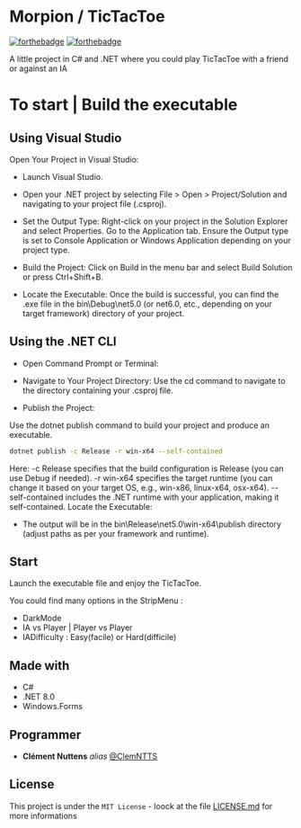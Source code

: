 # Morpion / TicTacToe

[![forthebadge](http://forthebadge.com/images/badges/built-with-love.svg)](https://learn.microsoft.com/fr-fr/dotnet/csharp/tour-of-csharp/)  [![forthebadge](https://forthebadge.com/images/badges/license-mit.svg)](LICENSE)

A little project in C# and .NET where you could play TicTacToe with a friend or against an IA

# To start | Build the executable

## Using Visual Studio
Open Your Project in Visual Studio:

- Launch Visual Studio.
- Open your .NET project by selecting File > Open > Project/Solution and navigating to your project file (.csproj).

- Set the Output Type:
Right-click on your project in the Solution Explorer and select Properties.
Go to the Application tab.
Ensure the Output type is set to Console Application or Windows Application depending on your project type.

- Build the Project:
Click on Build in the menu bar and select Build Solution or press Ctrl+Shift+B.

- Locate the Executable:
Once the build is successful, you can find the .exe file in the bin\Debug\net5.0 (or net6.0, etc., depending on your target framework) directory of your project.


## Using the .NET CLI
- Open Command Prompt or Terminal:
- Navigate to Your Project Directory:
Use the cd command to navigate to the directory containing your .csproj file.

- Publish the Project:

Use the dotnet publish command to build your project and produce an executable.
```bash
dotnet publish -c Release -r win-x64 --self-contained
```

Here:
-c Release specifies that the build configuration is Release (you can use Debug if needed).
-r win-x64 specifies the target runtime (you can change it based on your target OS, e.g., win-x86, linux-x64, osx-x64).
--self-contained includes the .NET runtime with your application, making it self-contained.
Locate the Executable:

- The output will be in the bin\Release\net5.0\win-x64\publish directory (adjust paths as per your framework and runtime).

## Start

Launch the executable file and enjoy the TicTacToe.

You could find many options in the StripMenu :
- DarkMode
- IA vs Player | Player vs Player
- IADifficulty : Easy(facile) or Hard(difficile)

## Made with 

- C#
- .NET 8.0
- Windows.Forms

## Programmer

* **Clément Nuttens** _alias_ [@ClemNTTS](https://github.com/ClemNTTS)

## License
This project is under the ``MIT License`` - loock at the file [LICENSE.md](LICENSE) for more informations
